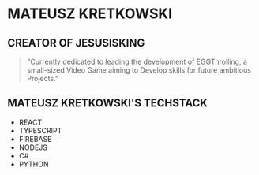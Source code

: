# **MATEUSZ KRETKOWSKI**

## CREATOR OF JESUSISKING

> "Currently dedicated to leading the development of EGGThrolling, a small-sized Video Game aiming to Develop skills for future ambitious Projects."
> 
## MATEUSZ KRETKOWSKI'S TECHSTACK
- REACT
- TYPESCRIPT
- FIREBASE
- NODEJS
- C#
- PYTHON
